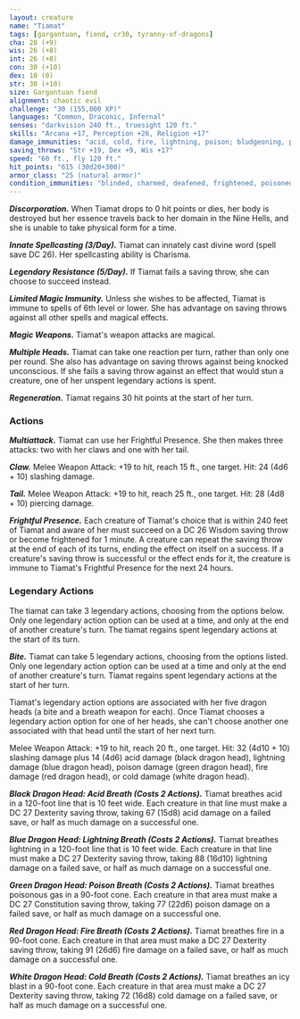 ```yaml
---
layout: creature
name: "Tiamat"
tags: [gargantuan, fiend, cr30, tyranny-of-dragons]
cha: 28 (+9)
wis: 26 (+8)
int: 26 (+8)
con: 30 (+10)
dex: 10 (0)
str: 30 (+10)
size: Gargantuan fiend
alignment: chaotic evil
challenge: "30 (155,000 XP)"
languages: "Common, Draconic, Infernal"
senses: "darkvision 240 ft., truesight 120 ft."
skills: "Arcana +17, Perception +26, Religion +17"
damage_immunities: "acid, cold, fire, lightning, poison; bludgeoning, piercing, and slashing damage from nonmagical weapons"
saving_throws: "Str +19, Dex +9, Wis +17"
speed: "60 ft., fly 120 ft."
hit_points: "615 (30d20+300)"
armor_class: "25 (natural armor)"
condition_immunities: "blinded, charmed, deafened, frightened, poisoned, stunned"
---
```


***Discorporation.*** When Tiamat drops to 0 hit points or dies, her body is destroyed but her essence travels back to her domain in the Nine Hells, and she is unable to take physical form for a time.

***Innate Spellcasting (3/Day).*** Tiamat can innately cast divine word (spell save DC 26). Her spellcasting ability is Charisma.

***Legendary Resistance (5/Day).*** If Tiamat fails a saving throw, she can choose to succeed instead.

***Limited Magic Immunity.*** Unless she wishes to be affected, Tiamat is immune to spells of 6th level or lower. She has advantage on saving throws against all other spells and magical effects.

***Magic Weapons.*** Tiamat's weapon attacks are magical.

***Multiple Heads.*** Tiamat can take one reaction per turn, rather than only one per round. She also has advantage on saving throws against being knocked unconscious. If she fails a saving throw against an effect that would stun a creature, one of her unspent legendary actions is spent.

***Regeneration.*** Tiamat regains 30 hit points at the start of her turn.

### Actions

***Multiattack.*** Tiamat can use her Frightful Presence. She then makes three attacks: two with her claws and one with her tail.

***Claw.*** Melee Weapon Attack: +19 to hit, reach 15 ft., one target. Hit: 24 (4d6 + 10) slashing damage.

***Tail.*** Melee Weapon Attack: +19 to hit, reach 25 ft., one target. Hit: 28 (4d8 + 10) piercing damage.

***Frightful Presence.*** Each creature of Tiamat's choice that is within 240 feet of Tiamat and aware of her must succeed on a DC 26 Wisdom saving throw or become frightened for 1 minute. A creature can repeat the saving throw at the end of each of its turns, ending the effect on itself on a success. If a creature's saving throw is successful or the effect ends for it, the creature is immune to Tiamat's Frightful Presence for the next 24 hours.

### Legendary Actions

The tiamat can take 3 legendary actions, choosing from the options below. Only one legendary action option can be used at a time, and only at the end of another creature's turn. The tiamat regains spent legendary actions at the start of its turn.

***Bite.*** Tiamat can take 5 legendary actions, choosing from the options listed. Only one legendary action option can be used at a time and only at the end of another creature's turn. Tiamat regains spent legendary actions at the start of her turn.

Tiamat's legendary action options are associated with her five dragon heads (a bite and a breath weapon for each). Once Tiamat chooses a legendary action option for one of her heads, she can't choose another one associated with that head until the start of her next turn.

Melee Weapon Attack: +19 to hit, reach 20 ft., one target. Hit: 32 (4d10 + 10) slashing damage plus 14 (4d6) acid damage (black dragon head), lightning damage (blue dragon head), poison damage (green dragon head), fire damage (red dragon head), or cold damage (white dragon head).

***Black Dragon Head: Acid Breath (Costs 2 Actions).*** Tiamat breathes acid in a 120-foot line that is 10 feet wide. Each creature in that line must make a DC 27 Dexterity saving throw, taking 67 (15d8) acid damage on a failed save, or half as much damage on a successful one.

***Blue Dragon Head: Lightning Breath (Costs 2 Actions).*** Tiamat breathes lightning in a 120-foot line that is 10 feet wide. Each creature in that line must make a DC 27 Dexterity saving throw, taking 88 (16d10) lightning damage on a failed save, or half as much damage on a successful one.

***Green Dragon Head: Poison Breath (Costs 2 Actions).*** Tiamat breathes poisonous gas in a 90-foot cone. Each creature in that area must make a DC 27 Constitution saving throw, taking 77 (22d6) poison damage on a failed save, or half as much damage on a successful one.

***Red Dragon Head: Fire Breath (Costs 2 Actions).*** Tiamat breathes fire in a 90-foot cone. Each creature in that area must make a DC 27 Dexterity saving throw, taking 91 (26d6) fire damage on a failed save, or half as much damage on a successful one.

***White Dragon Head: Cold Breath (Costs 2 Actions).*** Tiamat breathes an icy blast in a 90-foot cone. Each creature in that area must make a DC 27 Dexterity saving throw, taking 72 (16d8) cold damage on a failed save, or half as much damage on a successful one.